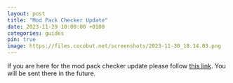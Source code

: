 ```yaml
---
layout: post
title: "Mod Pack Checker Update"
date: 2023-11-29 10:00:00 +0100
categories: guides
pin: true
image: https://files.cocobut.net/screenshots/2023-11-30_18.14.03.png
---
```


If you are here for the mod pack checker update please follow [this link](https://github.com/h22679/ccbt-modpack-checker/releases/tag/v0.3.3). You will be sent there in the future.